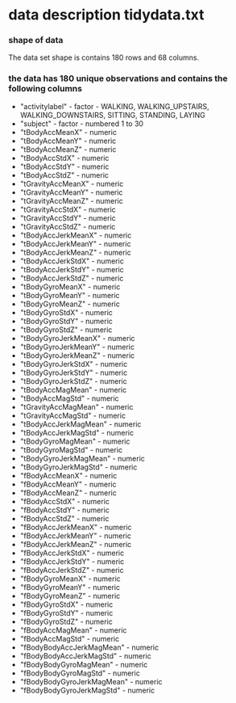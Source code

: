 # data description tidydata.txt

### shape of data

The data set shape is contains 180 rows and 68 columns. 

### the data has 180 unique observations and contains the following columns

* "activitylabel" - factor - WALKING, WALKING_UPSTAIRS, WALKING_DOWNSTAIRS, SITTING, STANDING, LAYING
* "subject" - factor - numbered 1 to 30
* "tBodyAccMeanX" - numeric
* "tBodyAccMeanY" - numeric
* "tBodyAccMeanZ" - numeric
* "tBodyAccStdX" - numeric
* "tBodyAccStdY" - numeric
* "tBodyAccStdZ" - numeric
* "tGravityAccMeanX" - numeric
* "tGravityAccMeanY" - numeric
* "tGravityAccMeanZ" - numeric
* "tGravityAccStdX" - numeric
* "tGravityAccStdY" - numeric
* "tGravityAccStdZ" - numeric
* "tBodyAccJerkMeanX" - numeric
* "tBodyAccJerkMeanY" - numeric
* "tBodyAccJerkMeanZ" - numeric
* "tBodyAccJerkStdX" - numeric
* "tBodyAccJerkStdY" - numeric
* "tBodyAccJerkStdZ" - numeric
* "tBodyGyroMeanX" - numeric
* "tBodyGyroMeanY" - numeric
* "tBodyGyroMeanZ" - numeric
* "tBodyGyroStdX" - numeric
* "tBodyGyroStdY" - numeric
* "tBodyGyroStdZ" - numeric
* "tBodyGyroJerkMeanX" - numeric
* "tBodyGyroJerkMeanY" - numeric
* "tBodyGyroJerkMeanZ" - numeric
* "tBodyGyroJerkStdX" - numeric
* "tBodyGyroJerkStdY" - numeric
* "tBodyGyroJerkStdZ" - numeric
* "tBodyAccMagMean" - numeric
* "tBodyAccMagStd" - numeric
* "tGravityAccMagMean" - numeric
* "tGravityAccMagStd" - numeric
* "tBodyAccJerkMagMean" - numeric
* "tBodyAccJerkMagStd" - numeric
* "tBodyGyroMagMean" - numeric
* "tBodyGyroMagStd" - numeric
* "tBodyGyroJerkMagMean" - numeric
* "tBodyGyroJerkMagStd" - numeric
* "fBodyAccMeanX" - numeric
* "fBodyAccMeanY" - numeric
* "fBodyAccMeanZ" - numeric
* "fBodyAccStdX" - numeric
* "fBodyAccStdY" - numeric
* "fBodyAccStdZ" - numeric
* "fBodyAccJerkMeanX" - numeric
* "fBodyAccJerkMeanY" - numeric
* "fBodyAccJerkMeanZ" - numeric
* "fBodyAccJerkStdX" - numeric
* "fBodyAccJerkStdY" - numeric
* "fBodyAccJerkStdZ" - numeric
* "fBodyGyroMeanX" - numeric
* "fBodyGyroMeanY" - numeric
* "fBodyGyroMeanZ" - numeric
* "fBodyGyroStdX" - numeric
* "fBodyGyroStdY" - numeric
* "fBodyGyroStdZ" - numeric
* "fBodyAccMagMean" - numeric
* "fBodyAccMagStd" - numeric
* "fBodyBodyAccJerkMagMean" - numeric
* "fBodyBodyAccJerkMagStd" - numeric
* "fBodyBodyGyroMagMean" - numeric
* "fBodyBodyGyroMagStd" - numeric
* "fBodyBodyGyroJerkMagMean" - numeric
* "fBodyBodyGyroJerkMagStd" - numeric
